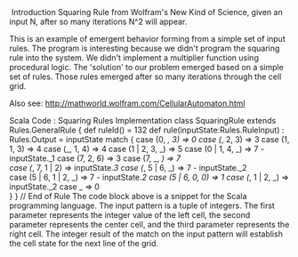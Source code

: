 
<img src="" />
Introduction
Squaring Rule from Wolfram's New Kind of Science, given an input N, after so many iterations N^2 will appear.

This is an example of emergent behavior forming from a simple set of input rules. The program is interesting because we didn't program the squaring rule into the system. We didn't implement a multiplier function using procedural logic. The 'solution' to our problem emerged based on a simple set of rules. Those rules emerged after so many iterations through the cell grid.

Also see: http://mathworld.wolfram.com/CellularAutomaton.html

Scala Code : Squaring Rules Implementation
class SquaringRule extends Rules.GeneralRule {
        def ruleId() = 132
        def rule(inputState:Rules.RuleInput) : Rules.Output = inputState match {
            case (0, _, 3) => 0
            case (_, 2, 3) => 3
            case (1, 1, 3) => 4
            case (_, 1, 4) => 4
            case (1 | 2, 3, _) => 5
            case (0 | 1, 4, _) => 7 - inputState._1 
            case (7, 2, 6) => 3
            case (7, _, _) => 7           
            case (_, 7, 1 | 2) => inputState._3
            case (_, 5 | 6, _) => 7 - inputState._2          
            case (5 | 6, 1 | 2, _) => 7 - inputState._2
            case (5 | 6, 0, 0) => 1
            case (_, 1 | 2, _) => inputState._2
            case _   => 0            
        }
    } // End of Rule 
The code block above is a snippet for the Scala programming language. The input pattern is a tuple of integers. The first parameter represents the integer value of the left cell, the second parameter represents the center cell, and the third parameter represents the right cell. The integer result of the match on the input pattern will establish the cell state for the next line of the grid.
